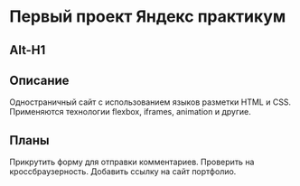 # Первый проект Яндекс практикум
Alt-H1
------

## Описание
Одностраничный сайт с использованием языков разметки HTML и CSS. Применяются технологии flexbox, iframes, animation и другие.

## Планы
Прикрутить форму для отправки комментариев.
Проверить на кроссбраузерность.
Добавить ссылку на сайт портфолио.
